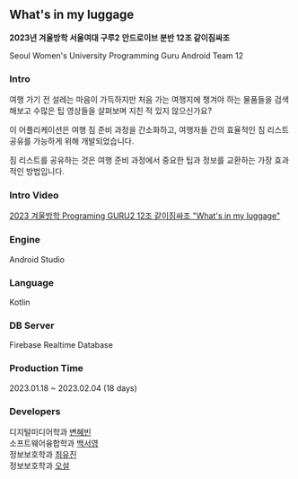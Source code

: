 
## What's in my luggage

**2023년 겨울방학 서울여대 구루2**
**안드로이브 분반 12조 같이짐싸조**

Seoul Women's University Programming Guru 
Android Team 12

### Intro
여행 가기 전 설레는 마음이 가득하지만 처음 가는 여행지에 챙겨야 하는 물품들을 검색해보고 수많은 팁 영상들을 살펴보며 지친 적 있지 않으신가요? 
	
이 어플리케이션은 여행 짐 준비 과정을 간소화하고, 여행자들 간의 효율적인 짐 리스트 공유를 가능하게 위해 개발되었습니다. 
	
짐 리스트를 공유하는 것은 여행 준비 과정에서 중요한 팁과 정보를 교환하는 가장 효과적인 방법입니다.

### Intro Video
[2023 겨울방학 Programing GURU2 12조 같이짐싸조 "What's in my luggage"](https://www.youtube.com/watch?v=zE_KVekUYBk)

### Engine
Android Studio

### Language
Kotlin

### DB Server
Firebase Realtime Database

### Production Time
2023.01.18 ~ 2023.02.04 (18 days)

### Developers
디지털미디어학과 [변혜빈](https://github.com/hye2021)   
소프트웨어융합학과 [백서영](https://github.com/sysysysyb)   
정보보호학과 [최유진](https://github.com/ujin6666)   
정보보호학과 [오설](https://github.com/oxeox22)   
